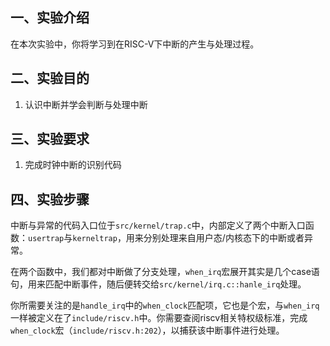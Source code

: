 ## 一、实验介绍

在本次实验中，你将学习到在RISC-V下中断的产生与处理过程。

## 二、实验目的

1. 认识中断并学会判断与处理中断

## 三、实验要求

1. 完成时钟中断的识别代码

## 四、实验步骤

中断与异常的代码入口位于`src/kernel/trap.c`中，内部定义了两个中断入口函数：`usertrap`与`kerneltrap`，用来分别处理来自用户态/内核态下的中断或者异常。

在两个函数中，我们都对中断做了分支处理，`when_irq`宏展开其实是几个case语句，用来匹配中断事件，随后便转交给`src/kernel/irq.c::hanle_irq`处理。

你所需要关注的是`handle_irq`中的`when_clock`匹配项，它也是个宏，与`when_irq`一样被定义在了`include/riscv.h`中。你需要查阅riscv相关特权级标准，完成`when_clock`宏（`include/riscv.h:202`），以捕获该中断事件进行处理。